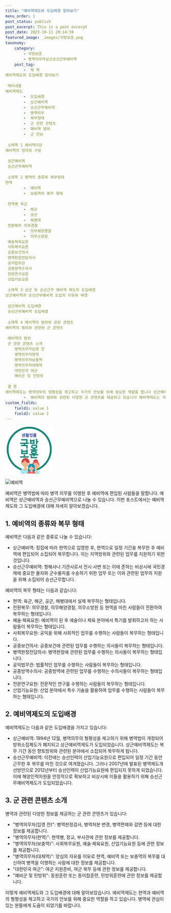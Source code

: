 ```yaml
---
title: "예비역제도와 도입배경 알아보기"
menu_order: 1
post_status: publish
post_excerpt: This is a post excerpt
post_date: 2023-10-11 20:14:59
featured_image: _images/국방보훈.png
taxonomy:
    category:
        - 국방보훈
        - 병역의무자상근승선근무예비역
    post_tag:
        -  제 목
예비역제도와 도입배경 알아보기

 메타내용
예비역제도
        -  도입배경
        -  상근예비역
        -  승선근무예비역
        -  병역의무
        -  복무형태
        -  군 관련 콘텐츠
        -  예비역 범위
        -  군 안보

 소제목 1 예비역이란
예비역의 정의와 구분

 상근예비역
 승선근무예비역

 소제목 2 병역의 종류와 복무형태
현역
        -  예비역
        -  보충역의 복무 형태

 현역병 육군
        -  해군
        -  공군
        -  해병대
 전환복무 의무경찰
        -  의무해양경찰
        -  의무소방원
 예술체육요원
 사회복무요원
 공중보건의사
 병역판정전담의사
 공익법무관
 공중방역수의사
 전문연구요원
 산업기능요원

 소제목 3 상근 및 승선근무 예비역 제도의 도입배경
상근예비역과 승선근무예비역 도입의 이유와 배경

 상근예비역 도입배경
 승선근무예비역 도입배경

 소제목 4 예비역의 범위와 관련 콘텐츠
예비역의 범위와 관련된 군 콘텐츠

 예비역의 범위
 군 관련 콘텐츠 소개
    병역의무자입영 전
    병역의무자현역
    병역의무자보충역
    병역의무자대체역
    대한민국 여군
    예비군 및 민방위

 결 론
예비역제도는 병역의무의 형평성을 제고하고 국가의 안보를 위해 중요한 역할을 합니다 상근예비역과 승선근무예비역은 각각 다른 목적과 배경으로 도입되었으며
        -  예비역의 범위와 관련된 다양한 군 콘텐츠를 제공하고 있습니다 예비역제도는 국가의 안전을 위한 중요한 시스템으로서 필요한 지원과 이해를 받아야 합니다
custom_fields:
    field1: value 1
    field2: value 2
---
```


![국방보훈](/_images/국방보훈.png)

![예비역](image-link)

예비역은 병역법에 따라 병역 의무를 이행한 후 예비역에 편입된 사람들을 말합니다. 예비역은 상근예비역과 승선근무예비역으로 나눌 수 있습니다. 이번 포스트에서는 예비역제도와 그 도입배경에 대해 자세히 알아보겠습니다.

## 1. 예비역의 종류와 복무 형태

예비역은 다음과 같은 종류로 나눌 수 있습니다:

- 상근예비역: 징집에 따라 현역으로 입영한 후, 현역으로 일정 기간을 복무한 후 예비역에 편입되어 소집되어 복무합니다. 이는 지역방위와 관련된 업무를 지원하기 위한 것입니다.
- 승선근무예비역: 항해사나 기관사로서 전시·사변 또는 이에 준하는 비상시에 국민경제에 중요한 물자와 군수물자를 수송하기 위한 업무 또는 이와 관련된 업무의 지원을 위해 소집되어 승선근무합니다.

예비역의 복무 형태는 다음과 같습니다:

- 현역: 육군, 해군, 공군, 해병대에서 실제 복무하는 형태입니다.
- 전환복무: 의무경찰, 의무해양경찰, 의무소방원 등 현역을 마친 사람들이 전환하여 복무하는 형태입니다.
- 예술·체육요원: 예비역이 된 후 예술이나 체육 분야에서 특기를 발휘하고자 하는 사람들이 복무하는 형태입니다.
- 사회복무요원: 공익을 위해 사회적인 업무를 수행하는 사람들이 복무하는 형태입니다.
- 공중보건의사: 공중보건에 관련된 업무를 수행하는 의사들이 복무하는 형태입니다.
- 병역판정전담의사: 병역판정에 관련된 업무를 수행하는 의사들이 복무하는 형태입니다.
- 공익법무관: 법률적인 업무를 수행하는 사람들이 복무하는 형태입니다.
- 공중방역수의사: 공중방역에 관련된 업무를 수행하는 수의사들이 복무하는 형태입니다.
- 전문연구요원: 전문적인 연구를 수행하는 사람들이 복무하는 형태입니다.
- 산업기능요원: 산업 분야에서 특수 기술을 활용하여 업무를 수행하는 사람들이 복무하는 형태입니다.

## 2. 예비역제도의 도입배경

예비역제도는 다음과 같은 도입배경을 가지고 있습니다:

- 상근예비역: 1994년 12월, 병역의무의 형평성을 제고하기 위해 병역법이 개정되어 방위소집제도가 폐지되고 상근예비역제도가 도입되었습니다. 상근예비역제도는 복무 기간 동안 향토방위와 관련된 분야에서 소집되어 복무하게 됩니다.
- 승선근무예비역: 이전에는 승선인력이 산업기능요원으로 편입되어 일정 기간 동안 근무한 후 복무를 마친 것으로 여겨졌습니다. 그러나 2007년에 발표된 병역제도개선방안으로 2012년부터 승선인력이 산업기능요원에 편입되지 못하게 되었습니다. 이에 해양인적자원을 안정적으로 확보하고 비상시에 이들을 활용하기 위해 승선근무예비역제도가 도입되었습니다.

## 3. 군 관련 콘텐츠 소개

병역과 관련된 다양한 정보를 제공하는 군 관련 콘텐츠가 있습니다:

- "병역의무자(입영 전)": 병역판정검사, 병역처분 변경, 병역면제와 감면 등에 대한 정보를 제공합니다.
- "병역의무자(현역)": 현역병, 장교, 부사관에 관한 정보를 제공합니다.
- "병역의무자(보충역)": 사회복무요원, 예술·체육요원, 산업기능요원 등에 관한 정보를 제공합니다.
- "병역의무자(대체역)": 양심의 자유를 이유로 현역, 예비역 또는 보충역의 복무를 대신하여 병역을 이행하는 사람에 대한 정보를 제공합니다.
- "대한민국 여군": 여군 지원준비, 여군 복무 등에 관한 정보를 제공합니다.
- "예비군 및 민방위": 동원훈련 또는 동미참훈련, 민방위훈련에 관한 정보를 제공합니다.

이렇게 예비역제도와 그 도입배경에 대해 알아보았습니다. 예비역제도는 현역과 예비역의 형평성을 제고하고 국가의 안보를 위해 중요한 역할을 하고 있습니다. 병역에 관심이 있는 분들에게 도움이 되었기를 바랍니다.

[참고 링크]: https://example.com
